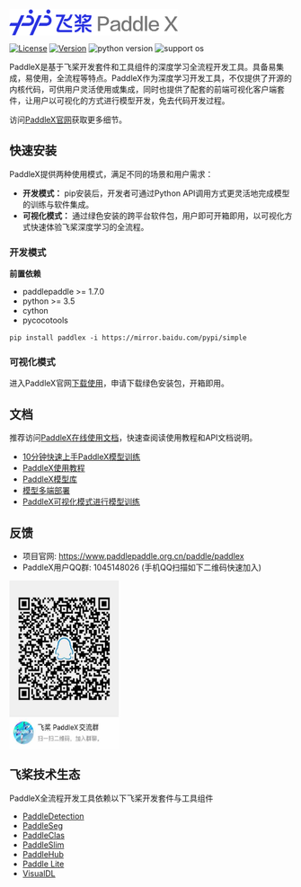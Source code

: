 <img src="./paddlex.png" width = "300" height = "47" alt="PaddleX" align=center />

[![License](https://img.shields.io/badge/license-Apache%202-red.svg)](LICENSE)
[![Version](https://img.shields.io/github/release/PaddlePaddle/PaddleX.svg)](https://github.com/PaddlePaddle/PaddleX/releases)
![python version](https://img.shields.io/badge/python-3.6+-orange.svg)
![support os](https://img.shields.io/badge/os-linux%2C%20win%2C%20mac-yellow.svg)

PaddleX是基于飞桨开发套件和工具组件的深度学习全流程开发工具。具备易集成，易使用，全流程等特点。PaddleX作为深度学习开发工具，不仅提供了开源的内核代码，可供用户灵活使用或集成，同时也提供了配套的前端可视化客户端套件，让用户以可视化的方式进行模型开发，免去代码开发过程。

访问[PaddleX官网](https://www.paddlepaddle.org.cn/paddle/paddlex)获取更多细节。

## 快速安装

PaddleX提供两种使用模式，满足不同的场景和用户需求：
- **开发模式：** pip安装后，开发者可通过Python API调用方式更灵活地完成模型的训练与软件集成。
- **可视化模式：** 通过绿色安装的跨平台软件包，用户即可开箱即用，以可视化方式快速体验飞桨深度学习的全流程。

### 开发模式

**前置依赖**
* paddlepaddle >= 1.7.0
* python >= 3.5
* cython
* pycocotools

```
pip install paddlex -i https://mirror.baidu.com/pypi/simple
```

### 可视化模式

进入PaddleX官网[下载使用](https://www.paddlepaddle.org.cn/paddle/paddlex)，申请下载绿色安装包，开箱即用。

## 文档

推荐访问[PaddleX在线使用文档](https://paddlex.readthedocs.io/zh_CN/latest/index.html)，快速查阅读使用教程和API文档说明。

- [10分钟快速上手PaddleX模型训练](docs/quick_start.md)
- [PaddleX使用教程](docs/tutorials)
- [PaddleX模型库](docs/model_zoo.md)
- [模型多端部署](docs/deploy.md)
- [PaddleX可视化模式进行模型训练](docs/client_use.md)


## 反馈

- 项目官网: https://www.paddlepaddle.org.cn/paddle/paddlex
- PaddleX用户QQ群: 1045148026 (手机QQ扫描如下二维码快速加入)  
<img src="./QQGroup.jpeg" width="195" height="300" alt="QQGroup" align=center />


## 飞桨技术生态

PaddleX全流程开发工具依赖以下飞桨开发套件与工具组件

- [PaddleDetection](https://github.com/PaddlePaddle/PaddleDetection)
- [PaddleSeg](https://github.com/PaddlePaddle/PaddleSeg)
- [PaddleClas](https://github.com/PaddlePaddle/PaddleClas)
- [PaddleSlim](https://github.com/PaddlePaddle/PaddleSlim)
- [PaddleHub](https://github.com/PaddlePaddle/PaddleHub)
- [Paddle Lite](https://github.com/PaddlePaddle/Paddle-Lite)
- [VisualDL](https://github.com/PaddlePaddle/VisualDL)

